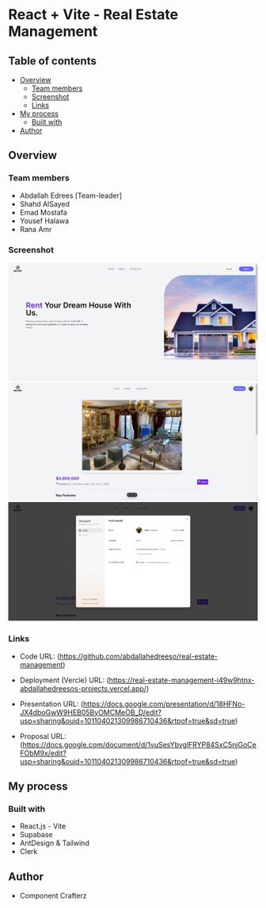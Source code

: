 # React + Vite - Real Estate Management

## Table of contents

- [Overview](#overview)
  - [Team members](#team-members)
  - [Screenshot](#screenshot)
  - [Links](#links)
- [My process](#my-process)
  - [Built with](#built-with)
- [Author](#author)

## Overview

### Team members

- Abdallah Edrees [Team-leader]
- Shahd AlSayed
- Emad Mostafa
- Yousef Halawa
- Rana Amr

### Screenshot

![Desktop Preview 1](./src/assets/img/Screenshot.png)
![Desktop Preview 2](./src/assets/img/Screenshot2.png)
![Desktop Preview 3](./src/assets/img/Screenshot3.png)

### Links

- Code URL: (https://github.com/abdallahedreeso/real-estate-management)

- Deployment (Vercle) URL: (https://real-estate-management-i49w9htnx-abdallahedreesos-projects.vercel.app/)

- Presentation URL: (https://docs.google.com/presentation/d/18HFNo-JX4dboGwW9HEB05ByOMCMeOB_D/edit?usp=sharing&ouid=101104021309986710436&rtpof=true&sd=true)

- Proposal URL: (https://docs.google.com/document/d/1vuSesYbvglFRYP84SxC5njGoCeFObM9x/edit?usp=sharing&ouid=101104021309986710436&rtpof=true&sd=true)

## My process

### Built with

- React.js - Vite
- Supabase
- AntDesign & Tailwind
- Clerk

## Author

- Component Crafterz
